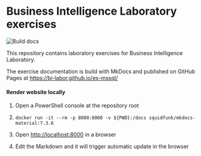 # Business Intelligence Laboratory exercises

![Build docs](https://github.com/bi-labor/es-mssql/workflows/Build%20docs/badge.svg?branch=master)

This repository contains laboratory exercises for Business Intelligence Laboratory.

The exercise documentation is build with MkDocs and published on GitHub Pages at <https://bi-labor.github.io/es-mssql/>

#### Render website locally

1. Open a PowerShell console at the repository root

1. `docker run -it --rm -p 8000:8000 -v ${PWD}:/docs squidfunk/mkdocs-material:7.3.6`

1. Open <http://localhost:8000> in a browser

1. Edit the Markdown and it will trigger automatic update in the browser
